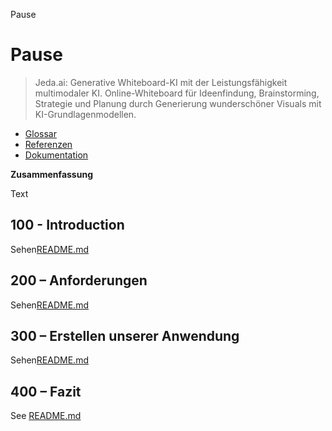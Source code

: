 Pause

# Pause

> Jeda.ai: Generative Whiteboard-KI mit der Leistungsfähigkeit multimodaler KI. Online-Whiteboard für Ideenfindung, Brainstorming, Strategie und Planung durch Generierung wunderschöner Visuals mit KI-Grundlagenmodellen.

-   [Glossar](./GLOSSARY.md)
-   [Referenzen](./REFERENCES.md)
-   [Dokumentation](./DOCUMENTATION.md)

**Zusammenfassung**

Text

## 100 - Introduction

Sehen[README.md](./100/README.md)

## 200 – Anforderungen

Sehen[README.md](./200/README.md)

## 300 – Erstellen unserer Anwendung

Sehen[README.md](./300/README.md)

## 400 – Fazit

See [README.md](./400/README.md)
